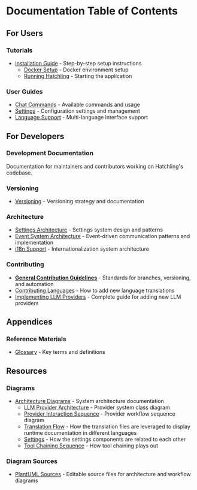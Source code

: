 # Documentation Table of Contents

## For Users

### Tutorials

- [Installation Guide](./articles/users/tutorials/Installation/index.md) - Step-by-step setup instructions
  - [Docker Setup](./articles/users/tutorials/Installation/docker-ollama-setup.md) - Docker environment setup
  - [Running Hatchling](./articles/users/tutorials/Installation/running_hatchling.md) - Starting the application

### User Guides

- [Chat Commands](./articles/users/chat_commands.md) - Available commands and usage
- [Settings](./articles/users/settings.md) - Configuration settings and management
- [Language Support](./articles/users/language_support.md) - Multi-language interface support

## For Developers

### Development Documentation

Documentation for maintainers and contributors working on Hatchling's codebase.

### Versioning

- [Versioning](./articles/devs/versioning.md) - Versioning strategy and documentation

### Architecture

- [Settings Architecture](./articles/devs/settings_architecture.md) - Settings system design and patterns
- [Event System Architecture](./articles/devs/event_system_architecture.md) - Event-driven communication patterns and implementation
- [i18n Support](./articles/devs/i18n_support.md) - Internationalization system architecture

### Contributing

- [**General Contribution Guidelines**](./articles/devs/how_to_contribute.md) - Standards for branches, versioning, and automation
- [Contributing Languages](./articles/devs/contribution_guides/contributing_languages.md) - How to add new language translations
- [Implementing LLM Providers](./articles/devs/contribution_guides/implementing_llm_providers.md) - Complete guide for adding new LLM providers

## Appendices

### Reference Materials

- [Glossary](./articles/appendices/glossary.md) - Key terms and definitions

## Resources

### Diagrams

- [Architecture Diagrams](./resources/diagrams/export/index.md) - System architecture documentation
  - [LLM Provider Architecture](./resources/diagrams/export/llm_provider_architecture.svg) - Provider system class diagram
  - [Provider Interaction Sequence](./resources/diagrams/export/provider_interaction_sequence.svg) - Provider workflow sequence diagram
  - [Translation Flow](./resources/diagrams/export/i18n_translation_flow.svg) - How the translation files are leveraged to display runtime documentation in different languages
  - [Settings](./resources/diagrams/export/settings_components_architecture.svg) - How the settings components are related to each other
  - [Tool Chaining Sequence](./resources/diagrams/export/tool_chaining_events_sequence_v2.svg) - How tool chaining plays out

### Diagram Sources

- [PlantUML Sources](./resources/diagrams/puml/index.md) - Editable source files for architecture and workflow diagrams

